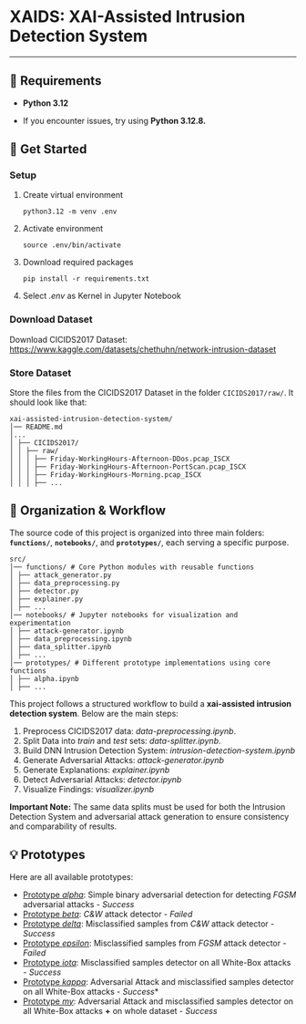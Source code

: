 # XAIDS: XAI-Assisted Intrusion Detection System

---

## 🔧 Requirements

- **Python 3.12** <p>
- If you encounter issues, try using **Python 3.12.8.**

## 📌 Get Started

### Setup
1. Create virtual environment <p>
`python3.12 -m venv .env`
2. Activate environment <p>
`source .env/bin/activate`
3. Download required packages <p>
`pip install -r requirements.txt`
4. Select *.env* as Kernel in Jupyter Notebook

### Download Dataset
Download CICIDS2017 Dataset:
https://www.kaggle.com/datasets/chethuhn/network-intrusion-dataset

### Store Dataset
Store the files from the CICIDS2017 Dataset in the folder `CICIDS2017/raw/`. It should look like that:
```
xai-assisted-intrusion-detection-system/
│── README.md
│...   
│ ├── CICIDS2017/
│ │ ├── raw/
│ │ │ ├── Friday-WorkingHours-Afternoon-DDos.pcap_ISCX
│ │ │ ├── Friday-WorkingHours-Afternoon-PortScan.pcap_ISCX
│ │ │ ├── Friday-WorkingHours-Morning.pcap_ISCX
│ │ │ ├── ...
```

## 📂 Organization & Workflow  

The source code of this project is organized into three main folders: **`functions/`**, **`notebooks/`**, and **`prototypes/`**, each serving a specific purpose.  
```
src/ 
│── functions/ # Core Python modules with reusable functions
│ ├── attack_generator.py
│ ├── data_preprocessing.py 
│ ├── detector.py
│ ├── explainer.py
│ ├── ...
│── notebooks/ # Jupyter notebooks for visualization and experimentation 
│ ├── attack-generator.ipynb
│ ├── data_preprocessing.ipynb  
│ ├── data_splitter.ipynb  
│ ├── ...
│── prototypes/ # Different prototype implementations using core functions 
│ ├── alpha.ipynb
│ ├── ...
```

This project follows a structured workflow to build a **xai-assisted intrusion detection system**. Below are the main steps:   

1. Preprocess CICIDS2017 data: *data-preprocessing.ipynb*.
2. Split Data into *train* and *test* sets: *data-splitter.ipynb*.
3. Build DNN Intrusion Detection System: *intrusion-detection-system.ipynb*
4. Generate Adversarial Attacks: *attack-generator.ipynb*
5. Generate Explanations: *explainer.ipynb*
6. Detect Adversarial Attacks: *detector.ipynb*
7. Visualize Findings: *visualizer.ipynb* <p>

**Important Note:** The same data splits must be used for both the Intrusion Detection System and adversarial attack generation to ensure consistency and comparability of results.

## 💡 Prototypes
Here are all available prototypes:
- [Prototype *alpha*](docs/Prototype%20-%20alpha.md): Simple binary adversarial detection for detecting *FGSM* adversarial attacks - *Success*
- [Prototype *beta*](docs/Prototype%20-%20beta.md): *C&W* attack detector - *Failed*
- [Prototype *delta*](docs/Prototype%20-%20delta.md): Misclassified samples from *C&W* attack detector - *Success*
- [Prototype *epsilon*](docs/Prototype%20-%20epsilon.md): Misclassified samples from *FGSM* attack detector - *Failed*
- [Prototype *iota*](docs/Prototype%20-%20iota.md): Misclassified samples detector on all White-Box attacks - *Success*
- [Prototype *kappa*](docs/Prototype%20-%20kappa.md): Adversarial Attack and misclassified samples detector on all White-Box attacks - *Success**
- [Prototype *my*](docs/Prototype%20-%20my.md): Adversarial Attack and misclassified samples detector on all White-Box attacks **+** on whole dataset - *Success*